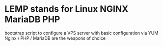 # LEMP stands for Linux NGINX MariaDB PHP

bootstrap script to configure a VPS server with basic configuration via YUM
Nginx / PHP / MariaDB are the weapons of choice
